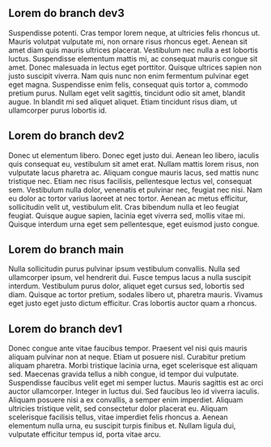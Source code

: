 ## Lorem do branch dev3
Suspendisse potenti. Cras tempor lorem neque, at ultricies felis rhoncus ut. Mauris volutpat vulputate mi, non ornare risus rhoncus eget. Aenean sit amet diam quis mauris ultrices placerat. Vestibulum nec nulla a est lobortis luctus. Suspendisse elementum mattis mi, ac consequat mauris congue sit amet. Donec malesuada in lectus eget porttitor. Quisque ultrices sapien non justo suscipit viverra. Nam quis nunc non enim fermentum pulvinar eget eget magna. Suspendisse enim felis, consequat quis tortor a, commodo pretium purus. Nullam eget velit sagittis, tincidunt odio sit amet, blandit augue. In blandit mi sed aliquet aliquet. Etiam tincidunt risus diam, ut ullamcorper purus lobortis id.

## Lorem do branch dev2
Donec ut elementum libero. Donec eget justo dui. Aenean leo libero, iaculis quis consequat eu, vestibulum sit amet erat. Nullam mattis lorem risus, non vulputate lacus pharetra ac. Aliquam congue mauris lacus, sed mattis nunc tristique nec. Etiam nec risus facilisis, pellentesque lectus vel, consequat sem. Vestibulum nulla dolor, venenatis et pulvinar nec, feugiat nec nisi. Nam eu dolor ac tortor varius laoreet at nec tortor. Aenean ac metus efficitur, sollicitudin velit ut, vestibulum elit. Cras bibendum nulla et leo feugiat feugiat. Quisque augue sapien, lacinia eget viverra sed, mollis vitae mi. Quisque interdum urna eget sem pellentesque, eget euismod justo congue.

## Lorem do branch main
Nulla sollicitudin purus pulvinar ipsum vestibulum convallis. Nulla sed ullamcorper ipsum, vel hendrerit dui. Fusce tempus lacus a nulla suscipit interdum. Vestibulum purus dolor, aliquet eget cursus sed, lobortis sed diam. Quisque ac tortor pretium, sodales libero ut, pharetra mauris. Vivamus eget justo eget justo dictum efficitur. Cras lobortis auctor quam a rhoncus.

## Lorem do branch dev1
Donec congue ante vitae faucibus tempor. Praesent vel nisi quis mauris aliquam pulvinar non at neque. Etiam ut posuere nisl. Curabitur pretium aliquam pharetra. Morbi tristique lacinia urna, eget scelerisque est aliquam sed. Maecenas gravida tellus a nibh congue, id tempor dui vulputate. Suspendisse faucibus velit eget mi semper luctus. Mauris sagittis est ac orci auctor ullamcorper. Integer in luctus dui. Sed faucibus leo id viverra iaculis. Aliquam posuere nisi a ex convallis, a semper enim imperdiet. Aliquam ultricies tristique velit, sed consectetur dolor placerat eu. Aliquam scelerisque facilisis tellus, vitae imperdiet felis rhoncus a. Aenean elementum nulla urna, eu suscipit turpis finibus et. Nullam ligula dui, vulputate efficitur tempus id, porta vitae arcu.
